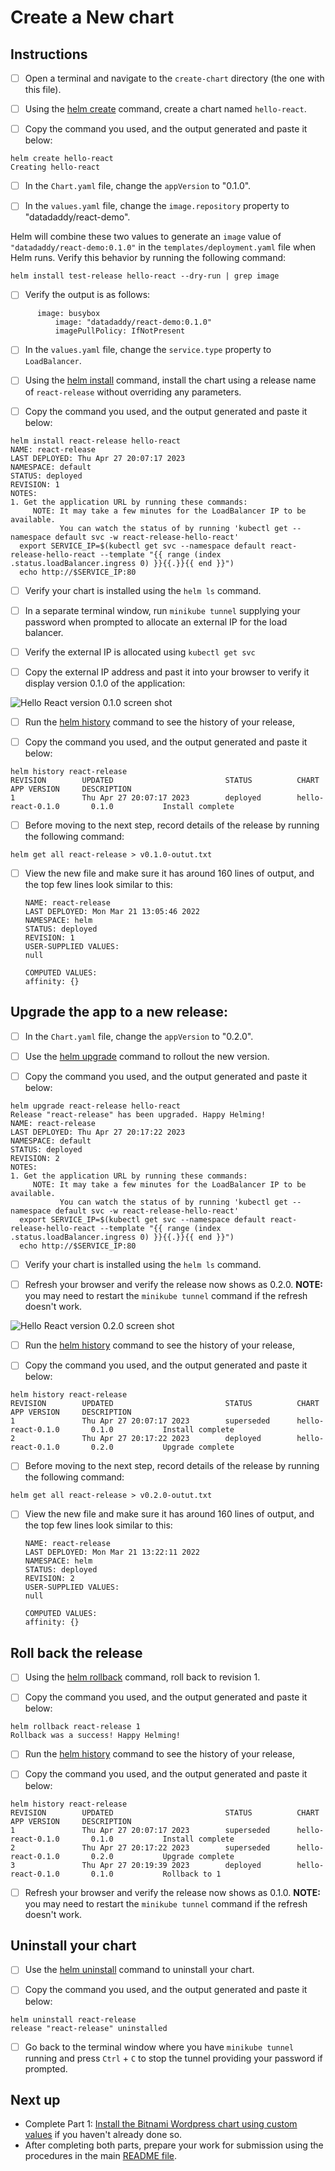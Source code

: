 # Create a New chart

## Instructions

- [ ] Open a terminal and navigate to the `create-chart` directory (the one with this file).

- [ ] Using the [helm create](https://helm.sh/docs/helm/helm_create/) command, create a chart named `hello-react`. 

- [ ] Copy the command you used, and the output generated and paste it below:

```
helm create hello-react
Creating hello-react
```

- [ ] In the `Chart.yaml` file, change the `appVersion` to "0.1.0".

- [ ] In the `values.yaml` file, change the `image.repository` property to "datadaddy/react-demo".

Helm will combine these two values to generate an `image` value of `"datadaddy/react-demo:0.1.0"` in the `templates/deployment.yaml` file when Helm runs. Verify this behavior by running the following command:

```
helm install test-release hello-react --dry-run | grep image
```

- [ ] Verify the output is as follows:
```
      image: busybox
          image: "datadaddy/react-demo:0.1.0"
          imagePullPolicy: IfNotPresent
```

- [ ] In the `values.yaml` file, change the `service.type` property to `LoadBalancer`.

- [ ] Using the [helm install](https://helm.sh/docs/helm/helm_install/) command, install the chart using a release name of `react-release` without overriding any parameters.

- [ ] Copy the command you used, and the output generated and paste it below:

```
helm install react-release hello-react
NAME: react-release
LAST DEPLOYED: Thu Apr 27 20:07:17 2023
NAMESPACE: default
STATUS: deployed
REVISION: 1
NOTES:
1. Get the application URL by running these commands:
     NOTE: It may take a few minutes for the LoadBalancer IP to be available.
           You can watch the status of by running 'kubectl get --namespace default svc -w react-release-hello-react'
  export SERVICE_IP=$(kubectl get svc --namespace default react-release-hello-react --template "{{ range (index .status.loadBalancer.ingress 0) }}{{.}}{{ end }}")
  echo http://$SERVICE_IP:80
```

- [ ] Verify your chart is installed using the `helm ls` command.

- [ ] In a separate terminal window, run `minikube tunnel` supplying your password when prompted to allocate an external IP for the load balancer.

- [ ] Verify the external IP is allocated using `kubectl get svc`

- [ ] Copy the external IP address and past it into your browser to verify it display version 0.1.0 of the application:

![Hello React version 0.1.0 screen shot](../images/react-window-1.png)

- [ ] Run the [helm history](https://helm.sh/docs/helm/helm_history/) command to see the history of your release,

- [ ] Copy the command you used, and the output generated and paste it below:

```
helm history react-release
REVISION        UPDATED                         STATUS          CHART                   APP VERSION     DESCRIPTION     
1               Thu Apr 27 20:07:17 2023        deployed        hello-react-0.1.0       0.1.0           Install complete
```

- [ ] Before moving to the next step, record details of the release by running the following command:
```
helm get all react-release > v0.1.0-outut.txt
```

- [ ] View the new file and make sure it has around 160 lines of output, and the top few lines look similar to this:
    ```
    NAME: react-release
    LAST DEPLOYED: Mon Mar 21 13:05:46 2022
    NAMESPACE: helm
    STATUS: deployed
    REVISION: 1
    USER-SUPPLIED VALUES:
    null

    COMPUTED VALUES:
    affinity: {}
    ```

## Upgrade the app to a new release:

- [ ] In the `Chart.yaml` file, change the `appVersion` to "0.2.0".

- [ ] Use the [helm upgrade](https://helm.sh/docs/helm/helm_upgrade/) command to rollout the new version.

- [ ] Copy the command you used, and the output generated and paste it below:

```
helm upgrade react-release hello-react
Release "react-release" has been upgraded. Happy Helming!
NAME: react-release
LAST DEPLOYED: Thu Apr 27 20:17:22 2023
NAMESPACE: default
STATUS: deployed
REVISION: 2
NOTES:
1. Get the application URL by running these commands:
     NOTE: It may take a few minutes for the LoadBalancer IP to be available.
           You can watch the status of by running 'kubectl get --namespace default svc -w react-release-hello-react'
  export SERVICE_IP=$(kubectl get svc --namespace default react-release-hello-react --template "{{ range (index .status.loadBalancer.ingress 0) }}{{.}}{{ end }}")
  echo http://$SERVICE_IP:80

```

- [ ] Verify your chart is installed using the `helm ls` command.

- [ ] Refresh your browser and verify the release now shows as 0.2.0. __NOTE:__ you may need to restart the `minikube tunnel` command if the refresh doesn't work.

![Hello React version 0.2.0 screen shot](../images/react-window-2.png)

- [ ] Run the [helm history](https://helm.sh/docs/helm/helm_history/) command to see the history of your release,

- [ ] Copy the command you used, and the output generated and paste it below:

```
helm history react-release
REVISION        UPDATED                         STATUS          CHART                   APP VERSION     DESCRIPTION     
1               Thu Apr 27 20:07:17 2023        superseded      hello-react-0.1.0       0.1.0           Install complete
2               Thu Apr 27 20:17:22 2023        deployed        hello-react-0.1.0       0.2.0           Upgrade complete
```

- [ ] Before moving to the next step, record details of the release by running the following command:
```
helm get all react-release > v0.2.0-outut.txt
```

- [ ] View the new file and make sure it has around 160 lines of output, and the top few lines look similar to this:
    ```
    NAME: react-release
    LAST DEPLOYED: Mon Mar 21 13:22:11 2022
    NAMESPACE: helm
    STATUS: deployed
    REVISION: 2
    USER-SUPPLIED VALUES:
    null

    COMPUTED VALUES:
    affinity: {}
    ```

## Roll back the release

- [ ] Using the [helm rollback](https://helm.sh/docs/helm/helm_rollback/) command, roll back to revision 1.

- [ ] Copy the command you used, and the output generated and paste it below:

```
helm rollback react-release 1
Rollback was a success! Happy Helming!
```

- [ ] Run the [helm history](https://helm.sh/docs/helm/helm_history/) command to see the history of your release,

- [ ] Copy the command you used, and the output generated and paste it below:

```
helm history react-release
REVISION        UPDATED                         STATUS          CHART                   APP VERSION     DESCRIPTION     
1               Thu Apr 27 20:07:17 2023        superseded      hello-react-0.1.0       0.1.0           Install complete
2               Thu Apr 27 20:17:22 2023        superseded      hello-react-0.1.0       0.2.0           Upgrade complete
3               Thu Apr 27 20:19:39 2023        deployed        hello-react-0.1.0       0.1.0           Rollback to 1  
```

- [ ] Refresh your browser and verify the release now shows as 0.1.0. __NOTE:__ you may need to restart the `minikube tunnel` command if the refresh doesn't work. 

## Uninstall your chart

- [ ] Use the [helm uninstall](https://helm.sh/docs/helm/helm_uninstall/) command to uninstall your chart.

- [ ] Copy the command you used, and the output generated and paste it below:

```
helm uninstall react-release
release "react-release" uninstalled
```

- [ ] Go back to the terminal window where you have `minikube tunnel` running and press `Ctrl` + `C` to stop the tunnel providing your password if prompted.

## Next up

* Complete Part 1: [Install the Bitnami Wordpress chart using custom values](../wordpress/README.md) if you haven't already done so.
* After completing both parts, prepare your work for submission using the procedures in the main [README file](../README.md).